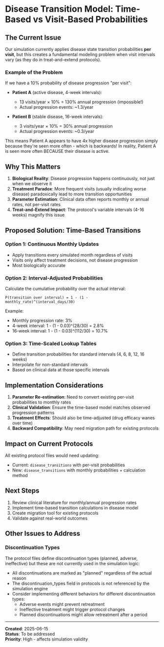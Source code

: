 # Disease Transition Model: Time-Based vs Visit-Based Probabilities

## The Current Issue

Our simulation currently applies disease state transition probabilities **per visit**, but this creates a fundamental modeling problem when visit intervals vary (as they do in treat-and-extend protocols).

### Example of the Problem

If we have a 10% probability of disease progression "per visit":

- **Patient A** (active disease, 4-week intervals):
  - 13 visits/year × 10% = 130% annual progression (impossible!)
  - Actual progression events: ~1.3/year

- **Patient B** (stable disease, 16-week intervals):
  - 3 visits/year × 10% = 30% annual progression
  - Actual progression events: ~0.3/year

This means Patient A appears to have 4x higher disease progression simply because they're seen more often - which is backwards! In reality, Patient A is seen more often BECAUSE their disease is active.

## Why This Matters

1. **Biological Reality**: Disease progression happens continuously, not just when we observe it
2. **Treatment Paradox**: More frequent visits (usually indicating worse disease) paradoxically lead to more transition opportunities
3. **Parameter Estimation**: Clinical data often reports monthly or annual rates, not per-visit rates
4. **Treat-and-Extend Impact**: The protocol's variable intervals (4-16 weeks) magnify this issue

## Proposed Solution: Time-Based Transitions

### Option 1: Continuous Monthly Updates
- Apply transitions every simulated month regardless of visits
- Visits only affect treatment decisions, not disease progression
- Most biologically accurate

### Option 2: Interval-Adjusted Probabilities
Calculate the cumulative probability over the actual interval:
```
P(transition over interval) = 1 - (1 - monthly_rate)^(interval_days/30)
```

Example:
- Monthly progression rate: 3%
- 4-week interval: 1 - (1 - 0.03)^(28/30) = 2.8%
- 16-week interval: 1 - (1 - 0.03)^(112/30) = 10.7%

### Option 3: Time-Scaled Lookup Tables
- Define transition probabilities for standard intervals (4, 6, 8, 12, 16 weeks)
- Interpolate for non-standard intervals
- Based on clinical data at those specific intervals

## Implementation Considerations

1. **Parameter Re-estimation**: Need to convert existing per-visit probabilities to monthly rates
2. **Clinical Validation**: Ensure the time-based model matches observed progression patterns
3. **Treatment Effects**: Should also be time-adjusted (drug efficacy wanes over time)
4. **Backward Compatibility**: May need migration path for existing protocols

## Impact on Current Protocols

All existing protocol files would need updating:
- Current: `disease_transitions` with per-visit probabilities
- New: `disease_transitions` with monthly probabilities + calculation method

## Next Steps

1. Review clinical literature for monthly/annual progression rates
2. Implement time-based transition calculations in disease model
3. Create migration tool for existing protocols
4. Validate against real-world outcomes

## Other Issues to Address

### Discontinuation Types
The protocol files define discontinuation types (planned, adverse, ineffective) but these are not currently used in the simulation logic:
- All discontinuations are marked as "planned" regardless of the actual reason
- The discontinuation_types field in protocols is not referenced by the simulation engine
- Consider implementing different behaviors for different discontinuation types:
  - Adverse events might prevent retreatment
  - Ineffective treatment might trigger protocol changes
  - Planned discontinuations might allow retreatment after a period

---

**Created**: 2025-06-15  
**Status**: To be addressed  
**Priority**: High - affects simulation validity